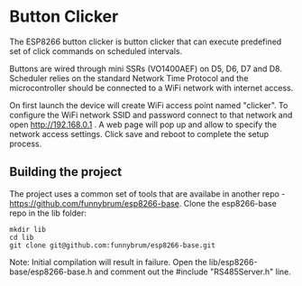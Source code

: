 # Button Clicker

The ESP8266 button clicker is button clicker that can execute predefined set of click commands on scheduled intervals.

Buttons are wired through mini SSRs (VO1400AEF) on D5, D6, D7 and D8. Scheduler relies on the standard Network Time Protocol and the microcontroller should be connected to a WiFi network with internet access.

On first launch the device will create WiFi access point named "clicker". To configure the WiFi network SSID and password connect to that network and open http://192.168.0.1 . A web page will pop up and allow to specify the network access settings. Click save and reboot to complete the setup process.

## Building the project

The project uses a common set of tools that are availabe in another repo - https://github.com/funnybrum/esp8266-base. Clone the esp8266-base repo in the lib folder:

```
mkdir lib
cd lib
git clone git@github.com:funnybrum/esp8266-base.git
```

Note: Initial compilation will result in failure. Open the lib/esp8266-base/esp8266-base.h and comment out the #include "RS485Server.h" line.